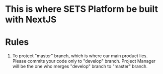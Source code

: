 # This is where SETS Platform be built with NextJS

# Rules
1. To protect "master" branch, which is where our main product lies. Please commits your code only to "develop" branch. Project Manager will be the one who merges "develop" branch to "master" branch.
